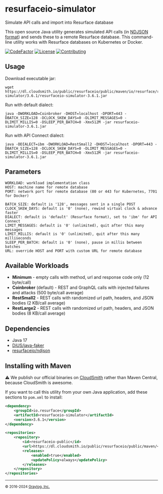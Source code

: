 # resurfaceio-simulator
Simulate API calls and import into Resurface database

This open source Java utility generates simulated API calls (in [NDJSON format](https://resurface.io/json.html))
and sends these to a remote Resurface database. This command-line utility works with Resurface databases on Kubernetes or Docker.

[![CodeFactor](https://www.codefactor.io/repository/github/resurfaceio/simulator/badge)](https://www.codefactor.io/repository/github/resurfaceio/simulator)
[![License](https://img.shields.io/github/license/resurfaceio/simulator)](https://github.com/resurfaceio/simulator/blob/v3.6.x/LICENSE)
[![Contributing](https://img.shields.io/badge/contributions-welcome-green.svg)](https://github.com/resurfaceio/simulator/blob/v3.6.x/CONTRIBUTING.md)

## Usage

Download executable jar:
```
wget https://dl.cloudsmith.io/public/resurfaceio/public/maven/io/resurface/resurfaceio-simulator/3.6.1/resurfaceio-simulator-3.6.1.jar
```

Run with default dialect:
```
java -DWORKLOAD=Coinbroker -DHOST=localhost -DPORT=443 -DBATCH_SIZE=128 -DCLOCK_SKEW_DAYS=0 -DLIMIT_MESSAGES=0 -DLIMIT_MILLIS=0 -DSLEEP_PER_BATCH=0 -Xmx512M -jar resurfaceio-simulator-3.6.1.jar
```

Run with API Connect dialect:
```
java -DDIALECT=ibm -DWORKLOAD=RestSmall2 -DHOST=localhost -DPORT=443 -DBATCH_SIZE=128 -DCLOCK_SKEW_DAYS=0 -DLIMIT_MESSAGES=0 -DLIMIT_MILLIS=0 -DSLEEP_PER_BATCH=0 -Xmx512M -jar resurfaceio-simulator-3.6.1.jar
```

## Parameters

```
WORKLOAD: workload implementation class
HOST: machine name for remote database
PORT: network port for remote database (80 or 443 for Kubernetes, 7701 for Docker)

BATCH_SIZE: default is '128', messages sent in a single POST
CLOCK_SKEW_DAYS: default is '0' (none), rewind virtual clock & advance faster
DIALECT: default is 'default' (Resurface format), set to 'ibm' for API Connect
LIMIT_MESSAGES: default is '0' (unlimited), quit after this many messages
LIMIT_MILLIS: default is '0' (unlimited), quit after this many milliseconds
SLEEP_PER_BATCH: default is '0' (none), pause in millis between batches
URL: override HOST and PORT with custom URL for remote database
```

## Available Workloads

* **Minimum** - empty calls with method, url and response code only (12 byte/call)
* **Coinbroker** (default) - REST and GraphQL calls with injected failures and attacks (500 byte/call average)
* **RestSmall2** - REST calls with randomized url path, headers, and JSON bodies (2 KB/call average)
* **RestLarge2** - REST calls with randomized url path, headers, and JSON bodies (8 KB/call average)

## Dependencies

* Java 17
* [DiUS/java-faker](https://github.com/DiUS/java-faker)
* [resurfaceio/ndjson](https://github.com/resurfaceio/ndjson)

## Installing with Maven

⚠️ We publish our official binaries on [CloudSmith](https://cloudsmith.com) rather than Maven Central, because CloudSmith
is awesome.

If you want to call this utility from your own Java application, add these sections to `pom.xml` to install:

```xml
<dependency>
    <groupId>io.resurface</groupId>
    <artifactId>resurfaceio-simulator</artifactId>
    <version>3.6.1</version>
</dependency>
```

```xml
<repositories>
    <repository>
        <id>resurfaceio-public</id>
        <url>https://dl.cloudsmith.io/public/resurfaceio/public/maven/</url>
        <releases>
            <enabled>true</enabled>
            <updatePolicy>always</updatePolicy>
        </releases>
    </repository>
</repositories>
```

---
<small>&copy; 2016-2024 <a href="https://resurface.io">Graylog, Inc.</a></small>
